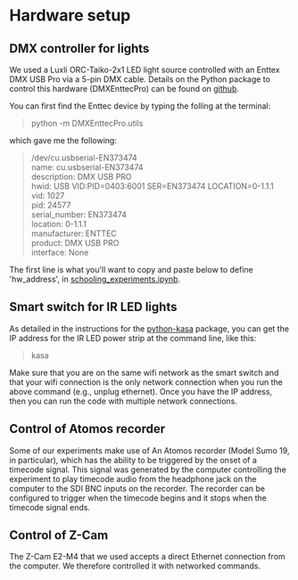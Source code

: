 # Hardware setup

## DMX controller for lights

We used a Luxli ORC-Taiko-2x1 LED light source controlled with an Enttex DMX USB Pro via a 5-pin DMX cable. Details on the Python package to control this hardware (DMXEnttecPro) can be found on [github](https://github.com/SavinaRoja/DMXEnttecPro).

You can first find the Enttec device by typing the folling at the terminal:

> python -m DMXEnttecPro.utils

which gave me the following:

>/dev/cu.usbserial-EN373474 <br>
>  name: cu.usbserial-EN373474 <br> 
>  description: DMX USB PRO<br>
>  hwid: USB VID:PID=0403:6001 SER=EN373474 LOCATION=0-1.1.1<br>
>  vid: 1027<br>
>  pid: 24577<br>
>  serial_number: EN373474<br>
>  location: 0-1.1.1<br>
>  manufacturer: ENTTEC<br>
>  product: DMX USB PRO<br>
>  interface: None<br>

The first line is what you'll want to copy and paste below to define 'hw_address', in [schooling_experiments.ipynb](schooling_experiments.ipynb).

## Smart switch for IR LED lights

As detailed in the instructions for the [python-kasa](https://python-kasa.readthedocs.io/en/latest/cli.html) package, you can get the IP address for the IR LED power strip at the command line, like this:

> kasa

Make sure that you are on the same wifi network as the smart switch and that your wifi connection is the only network connection when you run the above command (e.g., unplug ethernet). Once you have the IP address, then you can run the code with multiple network connections.

## Control of Atomos recorder

Some of our experiments make use of An Atomos recorder (Model Sumo 19, in particular), which has the ability to be triggered by the onset of a timecode signal. 
This signal was generated by the computer controlling the experiment to play timecode audio from the headphone jack on the computer to the SDI BNC inputs on the recorder. 
The recorder can be configured to trigger when the timecode begins and it stops when the timecode signal ends.

## Control of Z-Cam

The Z-Cam E2-M4 that we used accepts a direct Ethernet connection from the computer. We therefore controlled it with networked commands.